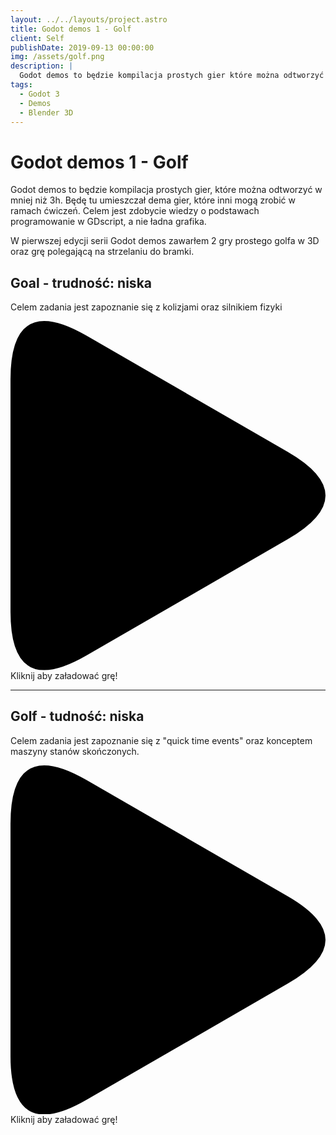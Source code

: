 ```yaml
---
layout: ../../layouts/project.astro
title: Godot demos 1 - Golf
client: Self
publishDate: 2019-09-13 00:00:00
img: /assets/golf.png
description: |
  Godot demos to będzie kompilacja prostych gier które można odtworzyć w mniej niż 3h. Będę tu umieszczał dema gier, które inni mogą zrobić w ramach ćwiczeń. Celem jest zdobycie wiedzy o podstawach programowanie w GDscript, a nie ładna grafika
tags:
  - Godot 3
  - Demos
  - Blender 3D
---
```


# Godot demos 1 - Golf

Godot demos to będzie kompilacja prostych gier, które można odtworzyć w mniej niż 3h. Będę tu umieszczał dema gier, które inni mogą zrobić w ramach ćwiczeń. Celem jest zdobycie wiedzy o podstawach programowanie w GDscript, a nie ładna grafika.

W pierwszej edycji serii Godot demos zawarłem 2 gry prostego golfa w 3D oraz grę polegającą na strzelaniu do bramki.

## Goal - trudność: niska

Celem zadania jest zapoznanie się z kolizjami oraz silnikiem fizyki

<div class="play_iframe" data-src="https://kifner-mateusz.github.io/goal/build/Goal.html" data-img="/assets/Goal.png" data-message="Kliknij aby załadować grę!" style="background-image: url(&quot;/assets/Goal.png&quot;);">     
  <svg xmlns:svg="http://www.w3.org/2000/svg" xmlns="http://www.w3.org/2000/svg" viewBox="0 0 71.942253 79.738464" version="1.1" class="svg_triangle"><path d="m 0,66.405133 v -53.0718 Q 0,-6.6666666 17.3205,3.3333333 L 63.282,29.869233 q 17.3205,10 0,20 l -45.9615,26.5359 Q 0,86.405133 0,66.405133" class="svg_triangle_path"></path></svg>
  <span>Kliknij aby załadować grę!</span>
</div>

<hr/>

## Golf - tudność: niska

Celem zadania jest zapoznanie się z "quick time events" oraz konceptem maszyny stanów skończonych.

<div class="play_iframe" data-src="https://kifner-mateusz.github.io/golf/build/golf.html" data-img="/assets/golf.png" data-message="Kliknij aby załadować grę!" style="background-image: url(&quot;/assets/golf.png&quot;);">
  <svg xmlns:svg="http://www.w3.org/2000/svg" xmlns="http://www.w3.org/2000/svg" viewBox="0 0 71.942253 79.738464" version="1.1" class="svg_triangle"><path d="m 0,66.405133 v -53.0718 Q 0,-6.6666666 17.3205,3.3333333 L 63.282,29.869233 q 17.3205,10 0,20 l -45.9615,26.5359 Q 0,86.405133 0,66.405133" class="svg_triangle_path"></path></svg>
  <span>Kliknij aby załadować grę!</span>
</div>
